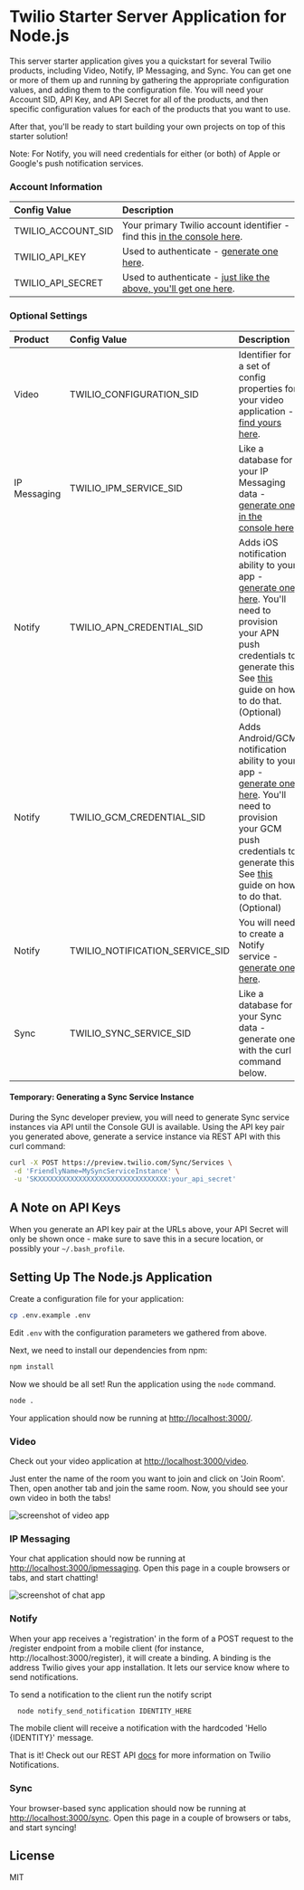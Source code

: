 # Twilio Starter Server Application for Node.js

This server starter application gives you a quickstart for several Twilio products, 
including Video, Notify, IP Messaging, and Sync. You can get one or more of them up and running by
gathering the appropriate configuration values, and adding them to the configuration file. You will need your Account SID, API Key, and API Secret for all of the products, and then specific configuration values for each of the products that you want to use.

After that, you'll be ready to start building your own projects on top of this starter solution!

Note: For Notify, you will need credentials for either (or both) of Apple or Google's push notification services.

### Account Information

| Config Value  | Description |
| :-------------  |:------------- |
TWILIO_ACCOUNT_SID | Your primary Twilio account identifier - find this [in the console here](https://www.twilio.com/console).
TWILIO_API_KEY | Used to authenticate - [generate one here](https://www.twilio.com/console/video/dev-tools/api-keys).
TWILIO_API_SECRET | Used to authenticate - [just like the above, you'll get one here](https://www.twilio.com/console/video/dev-tools/api-keys).

### Optional Settings

| Product  | Config Value  | Description |
| :-------------  |:------------- |:------------- |
Video | TWILIO_CONFIGURATION_SID | Identifier for a set of config properties for your video application - [find yours here](https://www.twilio.com/console/video/profiles).
IP Messaging | TWILIO_IPM_SERVICE_SID | Like a database for your IP Messaging data - [generate one in the console here](https://www.twilio.com/console/ip-messaging/services)
Notify | TWILIO_APN_CREDENTIAL_SID | Adds iOS notification ability to your app - [generate one here](https://www.twilio.com/console/notify/credentials). You'll need to provision your APN push credentials to generate this. See [this](https://www.twilio.com/docs/api/ip-messaging/guides/push-notifications-ios) guide on how to do that. (Optional)
Notify | TWILIO_GCM_CREDENTIAL_SID | Adds Android/GCM notification ability to your app - [generate one here](https://www.twilio.com/console/notify/credentials). You'll need to provision your GCM push credentials to generate this. See [this](https://www.twilio.com/docs/api/ip-messaging/guides/push-notifications-android) guide on how to do that. (Optional)
Notify | TWILIO_NOTIFICATION_SERVICE_SID | You will need to create a Notify service - [generate one here](https://www.twilio.com/console/notify/services).
Sync | TWILIO_SYNC_SERVICE_SID | Like a database for your Sync data - generate one with the curl command below.

#### Temporary: Generating a Sync Service Instance

During the Sync developer preview, you will need to generate Sync service
instances via API until the Console GUI is available. Using the API key pair you
generated above, generate a service instance via REST API with this curl command:

```bash
curl -X POST https://preview.twilio.com/Sync/Services \
 -d 'FriendlyName=MySyncServiceInstance' \
 -u 'SKXXXXXXXXXXXXXXXXXXXXXXXXXXXXXXXX:your_api_secret'
```

## A Note on API Keys

When you generate an API key pair at the URLs above, your API Secret will only
be shown once - make sure to save this in a secure location, 
or possibly your `~/.bash_profile`.

## Setting Up The Node.js Application

Create a configuration file for your application:

```bash
cp .env.example .env
```

Edit `.env` with the configuration parameters we gathered from above.

Next, we need to install our dependencies from npm:

```bash
npm install
```

Now we should be all set! Run the application using the `node` command.

```bash
node .
```

Your application should now be running at [http://localhost:3000/](http://localhost:3000/). 


### Video

Check out your video application at [http://localhost:3000/video](http://localhost:3000/video). 

Just enter
the name of the room you want to join and click on 'Join Room'. Then,
open another tab and join the same room. Now, you should see your own
video in both the tabs!

![screenshot of video app](https://s3.amazonaws.com/com.twilio.prod.twilio-docs/images/video2.original.png)

### IP Messaging

Your chat application should now be running at [http://localhost:3000/ipmessaging](http://localhost:3000/ipmessaging). Open this page
in a couple browsers or tabs, and start chatting!

![screenshot of chat app](https://s3.amazonaws.com/howtodocs/quickstart/ipm-browser-quickstart.png)


### Notify

When your app receives a 'registration' in the form of a POST request to the /register endpoint from a mobile client (for instance, http://localhost:3000/register), it will create a binding. A binding is the address Twilio gives your app installation. It lets our service know where to send notifications.  

To send a notification to the client run the notify script 

```bash
  node notify_send_notification IDENTITY_HERE
```

The mobile client will receive a notification with the hardcoded 'Hello {IDENTITY}' message.

That is it! Check out our REST API [docs](http://www.local.twilio.com/docs/api/notifications/rest/overview) for more information on Twilio Notifications.

### Sync

Your browser-based sync application should now be running at [http://localhost:3000/sync](http://localhost:3000/sync). Open this page
in a couple of browsers or tabs, and start syncing!


## License
MIT
